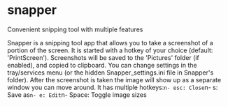 # snapper
Convenient snipping tool with multiple features

Snapper is a snipping tool app that allows you to take a screenshot of a portion of the screen. It is started with a hotkey of your choice (default: 'PrintScreen'). Screenshots will be saved to the 'Pictures' folder (if enabled), and copied to clipboard. You can change settings in the tray/services menu (or the hidden Snapper_settings.ini file in Snapper's folder). After the screenshot is taken the image will show up as a separate window you can move around. It has multiple hotkeys:`n- esc: Close`n- s: Save as`n- e: Edit`n- Space: Toggle image sizes

